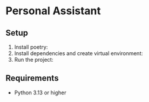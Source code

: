 # Personal Assistant

## Setup
1. Install poetry:
2. Install dependencies and create virtual environment:
3. Run the project:

## Requirements
- Python 3.13 or higher